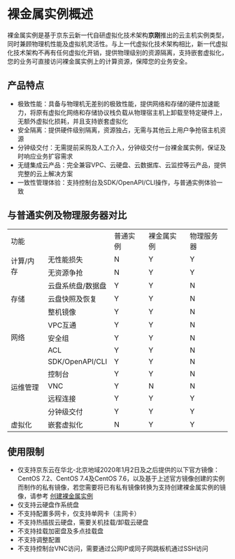 # 裸金属实例概述

裸金属实例是基于京东云新一代自研虚拟化技术架构**京刚**推出的云主机实例类型，同时兼顾物理机性能及虚拟机灵活性。与上一代虚拟化技术架构相比，新一代虚拟化技术架构不再有任何虚拟化开销，提供物理级别的资源隔离，支持嵌套虚拟化，您的业务可直接访问裸金属实例上的计算资源，保障您的业务安全。
 
## 产品特点
*  极致性能：具备与物理机无差别的极致性能，提供网络和存储的硬件加速能力，将原有虚拟化网络和存储协议栈负载从物理宿主机上卸载至特定硬件上，无额外虚拟化损耗，并且支持嵌套虚拟化
*  安全隔离：提供硬件级别隔离，资源独占，无需与其他云上用户争抢宿主机资源
*  分钟级交付：无需提前采购及人工介入，分钟级交付一台裸金属实例，保证及时响应业务扩容需求
*  无缝集成云产品：完全兼容VPC、云硬盘、云数据库、云监控等云产品，提供完整的云上解决方案
*  一致性管理体验：支持控制台及SDK/OpenAPI/CLI操作，与普通实例体验一致

## 与普通实例及物理服务器对比
<table>
   <tr>
      <td colspan="2">功能</td>
      <td >普通实例</td>
      <td >裸金属实例</td>
      <td >物理服务器</td>
	</tr>
	<tr>
      <td rowspan="2">计算/内存</td>
      <td >无性能损失</td>
      <td >N</td>
      <td >Y</td>
      <td >Y</td>
	</tr>
	<tr>
      <td >无资源争抢</td>
      <td >N</td>
      <td >Y</td>
      <td >Y</td>
   	</tr>
  	<tr>
      <td rowspan="3">存储</td>
      <td >云盘系统盘/数据盘</td>
      <td >Y</td>
      <td >Y</td>
      <td >N</td>
	</tr>
	<tr>
      <td >云盘快照及恢复</td>
      <td >Y</td>
      <td >Y</td>
      <td >N</td>
   	</tr>
	<tr>
      <td >整机镜像</td>
      <td >Y</td>
      <td >Y</td>
      <td >N</td>
   	</tr>
  	<tr>
      <td rowspan="3">网络</td>
      <td >VPC互通</td>
      <td >Y</td>
      <td >Y</td>
      <td >N</td>
	</tr>
	<tr>
      <td >安全组</td>
      <td >Y</td>
      <td >Y</td>
      <td >N</td>
   	</tr>
	<tr>
      <td >ACL</td>
      <td >Y</td>
      <td >Y</td>
      <td >N</td>
   	</tr>
  	<tr>
      <td rowspan="5">运维管理</td>
      <td >SDK/OpenAPI/CLI</td>
      <td >Y</td>
      <td >Y</td>
      <td >N</td>
	</tr>
  	<tr>
      <td >控制台</td>
      <td >Y</td>
      <td >Y</td>
      <td >N</td>
	</tr>
	<tr>
      <td >VNC</td>
      <td >Y</td>
      <td >N</td>
      <td >N</td>
	</tr>
	<tr>
      <td >远程连接</td>
      <td >Y</td>
      <td >Y</td>
      <td >Y</td>
	</tr>
	<tr>
      <td >分钟级交付</td>
      <td >Y</td>
      <td >Y</td>
      <td >Y</td>
	</tr>
  	<tr>
      <td >虚拟化</td>
      <td >嵌套虚拟化</td>
      <td >N</td>
      <td >Y</td>
      <td >Y</td>
	</tr>
</table>


## 使用限制

* 	仅支持京东云在华北-北京地域2020年1月2日及之后提供的以下官方镜像：CentOS 7.2、CentOS 7.4及CentOS 7.6，以及基于上述官方镜像创建的实例而制作的私有镜像，若您需要将已有私有镜像转换为支持创建裸金属实例的镜像，请参考 [创建裸金属实例](Create-BM-Instance.md)
*  	仅支持云硬盘作系统盘
* 	不支持配置多网卡，仅支持单网卡（主网卡）
*  	不支持热插拔云硬盘，需要关机挂载/卸载云硬盘
*  	不支持挂载加密盘及多点挂载盘
*	不支持调整配置
* 	不支持控制台VNC访问，需要通过公网IP或同子网跳板机通过SSH访问

